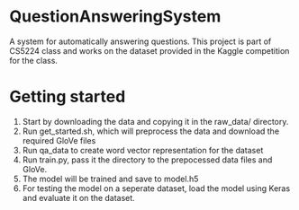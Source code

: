 # QuestionAnsweringSystem
A system for automatically answering questions. This project is part of CS5224 class and works on the dataset provided in the Kaggle competition for the class. 

# Getting started
1. Start by downloading the data and copying it in the raw_data/ directory. 
2. Run get_started.sh, which will preprocess the data and download the required GloVe files
3. Run qa_data to create word vector representation for the dataset
4. Run train.py, pass it the directory to the prepocessed data files and GloVe. 
5. The model will be trained and save to model.h5
6. For testing the model on a seperate dataset, load the model using Keras and evaluate it on the dataset. 


